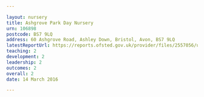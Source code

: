 ```yaml
---

layout: nursery
title: Ashgrove Park Day Nursery
urn: 106898
postcode: BS7 9LQ
address: 60 Ashgrove Road, Ashley Down, Bristol, Avon, BS7 9LQ
latestReportUrl: https://reports.ofsted.gov.uk/provider/files/2557056/urn/106898.pdf
teaching: 2
development: 2
leadership: 2
outcomes: 2
overall: 2
date: 14 March 2016

---
```

